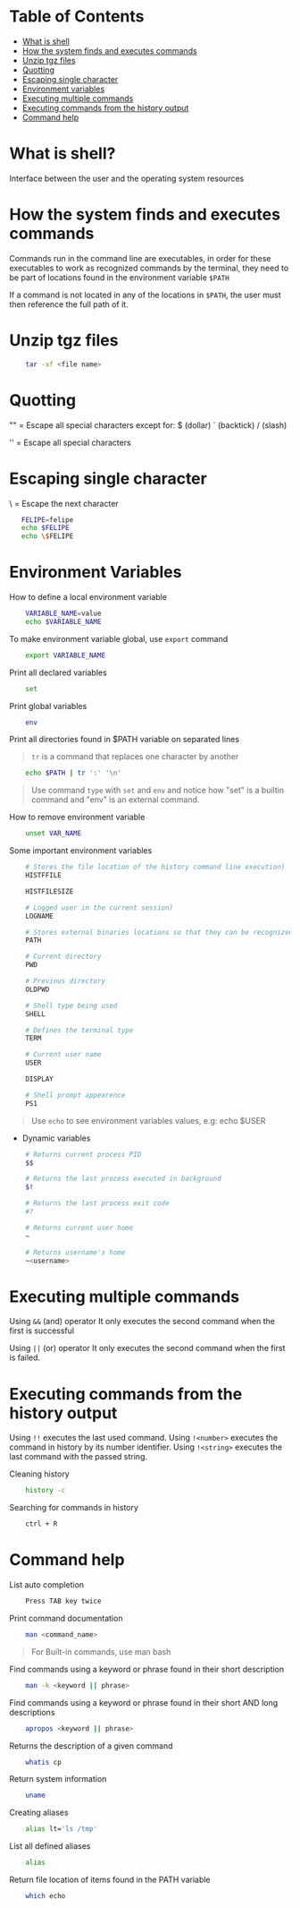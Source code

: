 # Table of Contents
- [What is shell](#what-is-shell)<br>
- [How the system finds and executes commands](#how-the-system-finds-and-executes-commands)<br>
- [Unzip tgz files](#unzip-tgz-files)<br>
- [Quotting](#quotting)<br>
- [Escaping single character](#escaping-single-character)<br>
- [Environment variables](#environment-variables)<br>
- [Executing multiple commands](#executing-multiple-commands)<br>
- [Executing commands from the history output](#executing-commands-from-the-history-output)<br>
- [Command help](#command-help)<br>

# What is shell?

Interface between the user and the operating system resources

# How the system finds and executes commands

Commands run in the command line are executables, in order for these executables to work as recognized commands by the terminal, they need to be part of locations found in the environment variable `$PATH`

If a command is not located in any of the locations in `$PATH`, the user must then reference the full path of it.

# Unzip tgz files
```bash
    tar -xf <file name>
```

# Quotting

 "" = Escape all special characters except for: $ (dollar) ` (backtick) / (slash)

 '' = Escape all special characters

# Escaping single character

 \ = Escape the next character
 ```bash
    FELIPE=felipe
    echo $FELIPE
    echo \$FELIPE
 ```

# Environment Variables

How to define a local environment variable

```bash
    VARIABLE_NAME=value
    echo $VARIABLE_NAME
```

To make environment variable global, use `export` command
```bash
    export VARIABLE_NAME
```

Print all declared variables
```bash
    set
```

Print global variables
```bash
    env
```

Print all directories found in $PATH variable on separated lines
> `tr` is a command that replaces one character by another
```bash
    echo $PATH | tr ':' '\n'
```

> Use command `type` with `set` and `env` and notice how "set" is a builtin command and "env" is an external command.

How to remove environment variable
```bash
    unset VAR_NAME
```

Some important environment variables

```bash
    # Stores the file location of the history command line execution)
    HISTFFILE

    HISTFILESIZE

    # Logged user in the current session)
    LOGNAME

    # Stores external binaries locations so that they can be recognized by the command line without having to use absolute path
    PATH

    # Current directory
    PWD

    # Previous directory
    OLDPWD

    # Shell type being used
    SHELL

    # Defines the terminal type
    TERM

    # Current user name
    USER

    DISPLAY

    # Shell prompt appearence
    PS1
```
> Use `echo` to see environment variables values, e.g: echo $USER

- Dynamic variables
```bash
    # Returns current process PID
    $$

    # Returns the last process executed in background
    $!

    # Returns the last process exit code
    #?

    # Returns current user home
    ~

    # Returns username's home
    ~<username>
```

# Executing multiple commands

Using `&&` (and) operator
It only executes the second command when the first is successful

Using `||` (or) operator
It only executes the second command when the first is failed.

# Executing commands from the history output

Using `!!` executes the last used command.
Using `!<number>` executes the command in history by its number identifier.
Using `!<string>` executes the last command with the passed string.

Cleaning history
```bash
    history -c
```

Searching for commands in history
```bash
    ctrl + R
```


# Command help

List auto completion
```bash
    Press TAB key twice
```

Print command documentation
```bash
    man <command_name>
```
> For Built-in commands, use man bash

Find commands using a keyword or phrase found in their short description
```bash
    man -k <keyword || phrase>
```

Find commands using a keyword or phrase found in their short AND long descriptions
```bash
    apropos <keyword || phrase>
```

Returns the description of a given command
```bash
    whatis cp
```

Return system information
```bash
    uname
```

Creating aliases
```bash
    alias lt='ls /tmp'
```

List all defined aliases
```bash
    alias
```

Return file location of items found in the PATH variable
```bash
    which echo
```